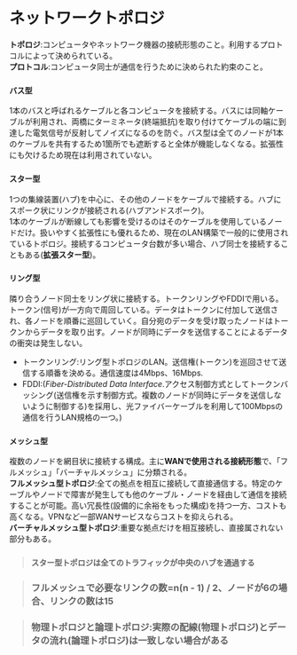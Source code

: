 # ネットワークトポロジ

**トポロジ**:コンピュータやネットワーク機器の接続形態のこと。利用するプロトコルによって決められている。  
**プロトコル**:コンピュータ同士が通信を行うために決められた約束のこと。

### **`バス型`**
1本のバスと呼ばれるケーブルと各コンピュータを接続する。バスには同軸ケーブルが利用され、両橋にターミネータ(終端抵抗)を取り付けてケーブルの端に到達した電気信号が反射してノイズになるのを防ぐ。バス型は全てのノードが1本のケーブルを共有するため1箇所でも遮断すると全体が機能しなくなる。拡張性にも欠けるため現在は利用されていない。

### **`スター型`**
1つの集線装置(ハブ)を中心に、その他のノードをケーブルで接続する。ハブにスポーク状にリンクが接続される(ハブアンドスポーク)。  
1本のケーブルが断線しても影響を受けるのはそのケーブルを使用しているノードだけ。扱いやすく拡張性にも優れるため、現在のLAN構築で一般的に使用されているトポロジ。接続するコンピュータ台数が多い場合、ハブ同士を接続することもある(**拡張スター型**)。

### **`リング型`**
隣り合うノード同士をリング状に接続する。トークンリングやFDDIで用いる。トークン(信号)が一方向で周回している。データはトークンに付加して送信され、各ノードを順番に巡回していく。自分宛のデータを受け取ったノードはトークンからデータを取り出す。ノードが同時にデータを送信することによるデータの衝突は発生しない。  
- トークンリング:リング型トポロジのLAN。送信権(トークン)を巡回させて送信する順番を決める。通信速度は4Mbps、16Mbps.  
- FDDI:(*Fiber-Distributed Data Interface*.アクセス制御方式としてトークンバッシング(送信権を示す制御方式。複数のノードが同時にデータを送信しないように制御する)を採用し、光ファイバーケーブルを利用して100Mbpsの通信を行うLAN規格の一つ。)

### **`メッシュ型`**
複数のノードを網目状に接続する構成。主に**WANで使用される接続形態**で、「フルメッシュ」「バーチャルメッシュ」に分類される。  
**フルメッシュ型トポロジ**:全ての拠点を相互に接続して直接通信する。特定のケーブルやノードで障害が発生しても他のケーブル・ノードを経由して通信を接続することが可能。高い冗長性(設備的に余裕をもった構成)を持つ一方、コストも高くなる。VPNなど一部WANサービスならコストを抑えられる。  
**バーチャルメッシュ型トポロジ**:重要な拠点だけを相互接続し、直接属されない部分もある。

> ### `スター型トポロジは全てのトラフィックが中央のハブを通過する`

> ### フルメッシュで必要なリンクの数=n(n - 1) / 2、ノードが6の場合、リンクの数は15

> ### 物理トポロジと論理トポロジ:実際の配線(物理トポロジ)とデータの流れ(論理トポロジ)は一致しない場合がある

